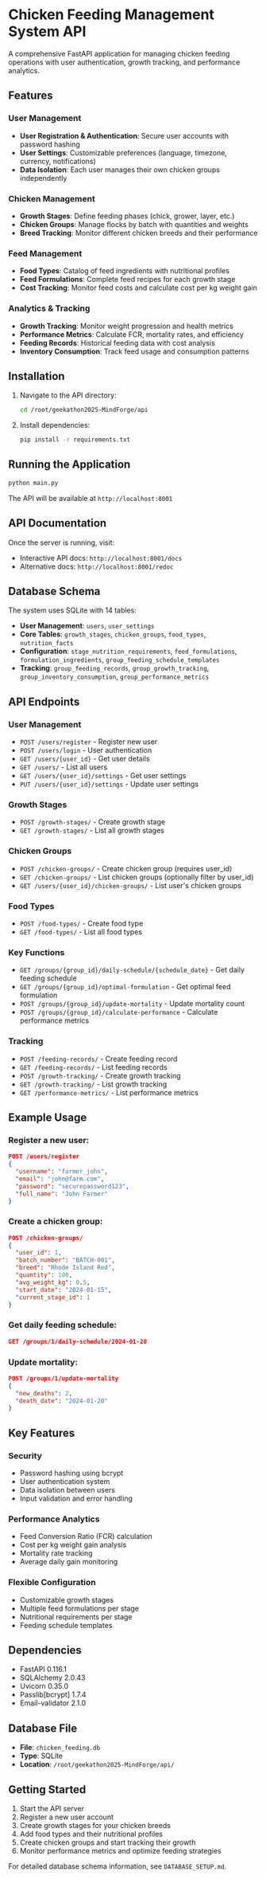 # Chicken Feeding Management System API

A comprehensive FastAPI application for managing chicken feeding operations with user authentication, growth tracking, and performance analytics.

## Features

### User Management
- **User Registration & Authentication**: Secure user accounts with password hashing
- **User Settings**: Customizable preferences (language, timezone, currency, notifications)
- **Data Isolation**: Each user manages their own chicken groups independently

### Chicken Management
- **Growth Stages**: Define feeding phases (chick, grower, layer, etc.)
- **Chicken Groups**: Manage flocks by batch with quantities and weights
- **Breed Tracking**: Monitor different chicken breeds and their performance

### Feed Management
- **Food Types**: Catalog of feed ingredients with nutritional profiles
- **Feed Formulations**: Complete feed recipes for each growth stage
- **Cost Tracking**: Monitor feed costs and calculate cost per kg weight gain

### Analytics & Tracking
- **Growth Tracking**: Monitor weight progression and health metrics
- **Performance Metrics**: Calculate FCR, mortality rates, and efficiency
- **Feeding Records**: Historical feeding data with cost analysis
- **Inventory Consumption**: Track feed usage and consumption patterns

## Installation

1. Navigate to the API directory:
   ```bash
   cd /root/geekathon2025-MindForge/api
   ```

2. Install dependencies:
   ```bash
   pip install -r requirements.txt
   ```

## Running the Application

```bash
python main.py
```

The API will be available at `http://localhost:8001`

## API Documentation

Once the server is running, visit:
- Interactive API docs: `http://localhost:8001/docs`
- Alternative docs: `http://localhost:8001/redoc`

## Database Schema

The system uses SQLite with 14 tables:
- **User Management**: `users`, `user_settings`
- **Core Tables**: `growth_stages`, `chicken_groups`, `food_types`, `nutrition_facts`
- **Configuration**: `stage_nutrition_requirements`, `feed_formulations`, `formulation_ingredients`, `group_feeding_schedule_templates`
- **Tracking**: `group_feeding_records`, `group_growth_tracking`, `group_inventory_consumption`, `group_performance_metrics`

## API Endpoints

### User Management
- `POST /users/register` - Register new user
- `POST /users/login` - User authentication
- `GET /users/{user_id}` - Get user details
- `GET /users/` - List all users
- `GET /users/{user_id}/settings` - Get user settings
- `PUT /users/{user_id}/settings` - Update user settings

### Growth Stages
- `POST /growth-stages/` - Create growth stage
- `GET /growth-stages/` - List all growth stages

### Chicken Groups
- `POST /chicken-groups/` - Create chicken group (requires user_id)
- `GET /chicken-groups/` - List chicken groups (optionally filter by user_id)
- `GET /users/{user_id}/chicken-groups/` - List user's chicken groups

### Food Types
- `POST /food-types/` - Create food type
- `GET /food-types/` - List all food types

### Key Functions
- `GET /groups/{group_id}/daily-schedule/{schedule_date}` - Get daily feeding schedule
- `GET /groups/{group_id}/optimal-formulation` - Get optimal feed formulation
- `POST /groups/{group_id}/update-mortality` - Update mortality count
- `POST /groups/{group_id}/calculate-performance` - Calculate performance metrics

### Tracking
- `POST /feeding-records/` - Create feeding record
- `GET /feeding-records/` - List feeding records
- `POST /growth-tracking/` - Create growth tracking
- `GET /growth-tracking/` - List growth tracking
- `GET /performance-metrics/` - List performance metrics

## Example Usage

### Register a new user:
```json
POST /users/register
{
  "username": "farmer_john",
  "email": "john@farm.com",
  "password": "securepassword123",
  "full_name": "John Farmer"
}
```

### Create a chicken group:
```json
POST /chicken-groups/
{
  "user_id": 1,
  "batch_number": "BATCH-001",
  "breed": "Rhode Island Red",
  "quantity": 100,
  "avg_weight_kg": 0.5,
  "start_date": "2024-01-15",
  "current_stage_id": 1
}
```

### Get daily feeding schedule:
```json
GET /groups/1/daily-schedule/2024-01-20
```

### Update mortality:
```json
POST /groups/1/update-mortality
{
  "new_deaths": 2,
  "death_date": "2024-01-20"
}
```

## Key Features

### Security
- Password hashing using bcrypt
- User authentication system
- Data isolation between users
- Input validation and error handling

### Performance Analytics
- Feed Conversion Ratio (FCR) calculation
- Cost per kg weight gain analysis
- Mortality rate tracking
- Average daily gain monitoring

### Flexible Configuration
- Customizable growth stages
- Multiple feed formulations per stage
- Nutritional requirements per stage
- Feeding schedule templates

## Dependencies

- FastAPI 0.116.1
- SQLAlchemy 2.0.43
- Uvicorn 0.35.0
- Passlib[bcrypt] 1.7.4
- Email-validator 2.1.0

## Database File

- **File**: `chicken_feeding.db`
- **Type**: SQLite
- **Location**: `/root/geekathon2025-MindForge/api/`

## Getting Started

1. Start the API server
2. Register a new user account
3. Create growth stages for your chicken breeds
4. Add food types and their nutritional profiles
5. Create chicken groups and start tracking their growth
6. Monitor performance metrics and optimize feeding strategies

For detailed database schema information, see `DATABASE_SETUP.md`.